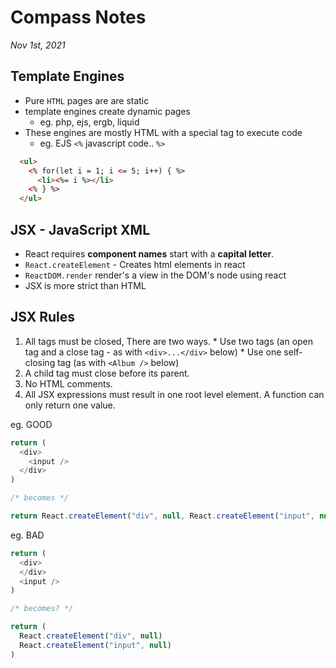 # Compass Notes
*Nov 1st, 2021*
## Template Engines
  * Pure `HTML` pages are are static
  * template engines create dynamic pages
    * eg. php, ejs, ergb, liquid
  * These engines are mostly HTML with a special tag to execute code
    * eg. EJS `<%` javascript code.. `%>`

```html
  <ul>
    <% for(let i = 1; i <= 5; i++) { %>
      <li><%= i %></li>
    <% } %>
  </ul>
```

## JSX - JavaScript XML
  * React requires **component names** start with a **capital letter**.
  * `React.createElement` - Creates html elements in react
  * `ReactDOM.render` render's a view in the DOM's node using react
  * JSX is more strict than HTML

## JSX Rules
  1. All tags must be closed, There are two ways.
    * Use two tags (an open tag and a close tag - as with `<div>...</div>` below)
    * Use one self-closing tag (as with `<Album />` below)
  2. A child tag must close before its parent.
  3. No HTML comments.
  4. All JSX expressions must result in one root level element. A function can only return one value.

eg. GOOD
```js
return (
  <div>
    <input />
  </div>
)

/* becomes */

return React.createElement("div", null, React.createElement("input", null))
```
eg. BAD
```js
return (
  <div>
  </div>
  <input />
)

/* becomes? */

return (
  React.createElement("div", null)
  React.createElement("input", null)
)
```
